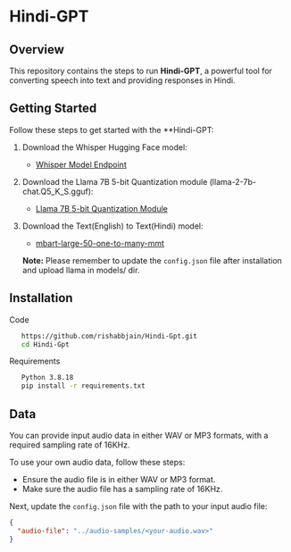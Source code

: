 # Hindi-GPT

## Overview

This repository contains the steps to run **Hindi-GPT**, a powerful tool for converting speech into text and providing responses in Hindi.

## Getting Started


Follow these steps to get started with the **Hindi-GPT:

1. Download the Whisper Hugging Face model:
   - [Whisper Model Endpoint](https://huggingface.co/openai/whisper-medium)

2. Download the Llama 7B 5-bit Quantization module (llama-2-7b-chat.Q5_K_S.gguf):
   - [Llama 7B 5-bit Quantization Module](https://huggingface.co/TheBloke/Llama-2-7b-Chat-GGUF/tree/main)

3. Download the Text(English) to Text(Hindi) model:
   - [mbart-large-50-one-to-many-mmt](https://huggingface.co/facebook/mbart-large-50-one-to-many-mmt)

   **Note:** Please remember to update the `config.json` file after installation and upload llama in models/ dir.

## Installation
Code
```bash
   https://github.com/rishabbjain/Hindi-Gpt.git
   cd Hindi-Gpt

```
Requirements
```bash
   Python 3.8.18
   pip install -r requirements.txt
```
## Data

You can provide input audio data in either WAV or MP3 formats, with a required sampling rate of 16KHz.

To use your own audio data, follow these steps:

- Ensure the audio file is in either WAV or MP3 format.
- Make sure the audio file has a sampling rate of 16KHz.

Next, update the `config.json` file with the path to your input audio file:

```json
{
  "audio-file": "../audio-samples/<your-audio.wav>"
}

